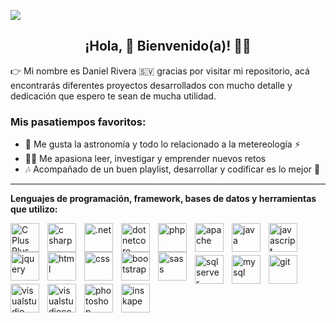 ![](https://komarev.com/ghpvc/?username=danielrivera03&color=red)
<h2 align="center">¡Hola, 👊 Bienvenido(a)! 👋😼 </h2>
<p>👉 Mi nombre es Daniel Rivera 🇸🇻 gracias por visitar mi repositorio, acá encontrarás diferentes proyectos desarrollados con mucho detalle y dedicación que espero te sean de mucha utilidad.</p>

<h3>Mis pasatiempos favoritos:</h3>

- 🔭 Me gusta la astronomía y todo lo relacionado a la metereología ⚡
- 👨‍💻 Me apasiona leer, investigar y emprender nuevos retos
- 🎶 Acompañado de un buen playlist, desarrollar y codificar es lo mejor 🙌


---

<p align="left"><b>Lenguajes de programación, framework, bases de datos y herramientas que utilizo: </b></h3></p>
<p align="left">
  <img align="left" alt="C Plus Plus" width="46px" src="https://cdn.jsdelivr.net/gh/devicons/devicon/icons/cplusplus/cplusplus-original.svg" style="padding-right:10px;" />
  <img align="left" alt="c sharp" width="46px" src="https://cdn.jsdelivr.net/gh/devicons/devicon/icons/csharp/csharp-original.svg" style="padding-right:10px;" />
  <img align="left" alt=".net" width="46px" src="https://cdn.jsdelivr.net/gh/devicons/devicon/icons/dot-net/dot-net-original-wordmark.svg" style="padding-right:10px;" />
  <img align="left" alt="dotnetcore" width="46px" src="https://cdn.jsdelivr.net/gh/devicons/devicon/icons/dotnetcore/dotnetcore-plain.svg" style="padding-right:10px;" />
  <img align="left" alt="php" width="46px" src="https://cdn.jsdelivr.net/gh/devicons/devicon/icons/php/php-plain.svg" style="padding-right:10px;" />
  <img align="left" alt="apache" width="46px" src="https://cdn.jsdelivr.net/gh/devicons/devicon/icons/apache/apache-original-wordmark.svg" style="padding-right:10px;" />
  <img align="left" alt="java" width="46px" src="https://cdn.jsdelivr.net/gh/devicons/devicon/icons/java/java-original-wordmark.svg" style="padding-right:10px;" />
  <img align="left" alt="javascript" width="46px" src="https://cdn.jsdelivr.net/gh/devicons/devicon/icons/javascript/javascript-original.svg" style="padding-right:10px;" />
  <img align="left" alt="jquery" width="46px" src="https://cdn.jsdelivr.net/gh/devicons/devicon/icons/jquery/jquery-original-wordmark.svg" style="padding-right:10px;" />
  <img align="left" alt="html" width="46px" src="https://cdn.jsdelivr.net/gh/devicons/devicon/icons/html5/html5-original-wordmark.svg" style="padding-right:10px;" />
  <img align="left" alt="css" width="46px" src="https://cdn.jsdelivr.net/gh/devicons/devicon/icons/css3/css3-original-wordmark.svg" style="padding-right:10px;" />
  <img align="left" alt="bootstrap" width="46px" src="https://cdn.jsdelivr.net/gh/devicons/devicon/icons/bootstrap/bootstrap-original-wordmark.svg" style="padding-right:10px;" />
  <img align="left" alt="sass" width="46px" src="https://cdn.jsdelivr.net/gh/devicons/devicon/icons/sass/sass-original.svg" style="padding-right:10px;" />
  <br><br><br>
  <img align="left" alt="sqlserver" width="46px" src="https://cdn.jsdelivr.net/gh/devicons/devicon/icons/microsoftsqlserver/microsoftsqlserver-plain-wordmark.svg" style="padding-right:10px;" />
  <img align="left" alt="mysql" width="46px" src="https://cdn.jsdelivr.net/gh/devicons/devicon/icons/mysql/mysql-original-wordmark.svg" style="padding-right:10px;" />
  <img align="left" alt="git" width="46px" src="https://cdn.jsdelivr.net/gh/devicons/devicon/icons/git/git-original-wordmark.svg" style="padding-right:10px;" />
  <img align="left" alt="visualstudio" width="46px" src="https://cdn.jsdelivr.net/gh/devicons/devicon/icons/visualstudio/visualstudio-plain.svg" style="padding-right:10px;" />
  <img align="left" alt="visualstudiocode" width="46px" src="https://cdn.jsdelivr.net/gh/devicons/devicon/icons/vscode/vscode-original.svg" style="padding-right:10px;" />
  <img align="left" alt="photoshop" width="46px" src="https://cdn.jsdelivr.net/gh/devicons/devicon/icons/photoshop/photoshop-line.svg" style="padding-right:10px;" />
  <img align="left" alt="inskape" width="46px" src="https://cdn.jsdelivr.net/gh/devicons/devicon/icons/inkscape/inkscape-original-wordmark.svg" style="padding-right:10px;" />
  
</p>

<!--
**DanielRivera03/DanielRivera03** is a ✨ _special_ ✨ repository because its `README.md` (this file) appears on your GitHub profile.

Here are some ideas to get you started:

- 🔭 I’m currently working on ...
- 🌱 I’m currently learning ...
- 👯 I’m looking to collaborate on ...
- 🤔 I’m looking for help with ...
- 💬 Ask me about ...
- 📫 How to reach me: ...
- 😄 Pronouns: ...
- ⚡ Fun fact: ...
-->
